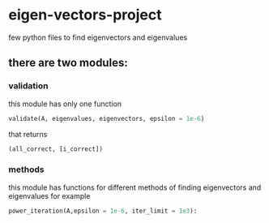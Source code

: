 # eigen-vectors-project
few python files to find eigenvectors and eigenvalues

## there are two modules:
### validation
this module has only one function
```py
validate(A, eigenvalues, eigenvectors, epsilon = 1e-6)
```
that returns 
```py
(all_correct, [i_correct])
```
### methods
this module has functions for different methods of finding eigenvectors and eigenvalues
for example
```py
power_iteration(A,epsilon = 1e-6, iter_limit = 1e3):
```
